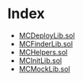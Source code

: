 # Index

<!-- START_INDEX -->
- [MCDeployLib.sol](./MCDeployLib.sol/index.md)
- [MCFinderLib.sol](./MCFinderLib.sol/index.md)
- [MCHelpers.sol](./MCHelpers.sol/index.md)
- [MCInitLib.sol](./MCInitLib.sol/index.md)
- [MCMockLib.sol](./MCMockLib.sol/index.md)
<!-- END_INDEX -->

